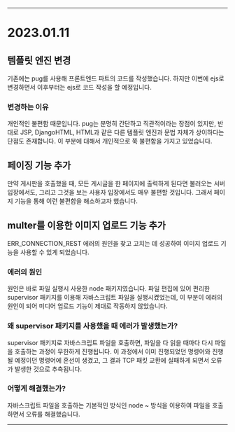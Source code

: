 
---
# 2023.01.11
## 템플릿 엔진 변경
기존에는 pug를 사용해 프론트엔드 파트의 코드를 작성했습니다. 하지만 이번에 ejs로 변경하면서 이후부터는 ejs로 코드 작성을 할 예정입니다.
### 변경하는 이유
개인적인 불편함 때문입니다. pug는 분명히 간단하고 직관적이라는 장점이 있지만, 반대로 JSP, DjangoHTML, HTML과 같은 다른 템플릿 엔진과 문법 자체가 상이하다는 단점도 존재합니다. 이 부분에 대해서 개인적으로 쭉 불편함을 가지고 있었습니다.

## 페이징 기능 추가
만약 게시판을 호출했을 때, 모든 게시글을 한 페이지에 출력하게 된다면 불러오는 서버 입장에서도, 그리고 그것을 보는 사용자 입장에서도 매우 불편할 것입니다. 그래서 페이지 기능을 통해 이런 불편함을 해소하고자 했습니다.

## multer를 이용한 이미지 업로드 기능 추가
ERR_CONNECTION_REST 에러의 원인을 찾고 고치는 데 성공하여 이미지 업로드 기능을 사용할 수 있게 되었습니다. 

### 에러의 원인
원인은 바로 파일 실행시 사용한 node 패키지였습니다. 파일 편집에 있어 편리한 supervisor 패키지를 이용해 자바스크립트 파일을 실행시켰었는데, 이 부분이 에러의 원인이 되어 미디어 업로드 기능이 제대로 작동하지 않았습니다.
### 왜 supervisor 패키지를 사용했을 때 에러가 발생했는가?
supervisor 패키지로 자바스크립트 파일을 호출하면, 파일을 다 읽을 때마다 다시 파일을 호출하는 과정이 무한하게 진행됩니다. 이 과정에서 이미 진행되었던 명령어와 진행될 예정이던 명령어에 혼선이 생겼고, 그 결과 TCP 패킷 교환에 실패하게 되면서 오류가 발생한 것으로 추측됩니다.
### 어떻게 해결했는가?
자바스크립트 파일을 호출하는 기본적인 방식인 node ~ 방식을 이용하여 파일을 호출하면서 오류를 해결했습니다.

---